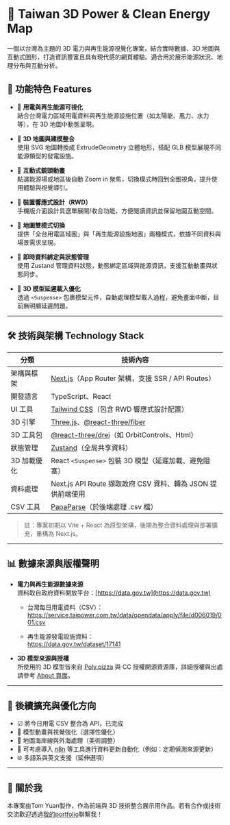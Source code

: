 # 🔋 Taiwan 3D Power & Clean Energy Map

一個以台灣為主題的 3D 電力與再生能源視覺化專案，結合實時數據、3D 地圖與互動式圖形，打造資訊豐富且具有現代感的網頁體驗。適合用於展示能源狀況、地理分布與互動分析。

## 🚀 功能特色 Features

- 🔹 **用電與再生能源可視化**  
  結合台灣電力區域用電資料與再生能源設施位置（如太陽能、風力、水力等），在 3D 地圖中動態呈現。

- 🔹 **3D 地圖與建模整合**  
  使用 SVG 地圖轉換成 ExtrudeGeometry 立體地形，搭配 GLB 模型展現不同能源類型的發電設施。

- 🔹 **互動式鏡頭動畫**  
  點選能源場或地區後自動 Zoom in 聚焦，切換模式時回到全圖視角，提升使用體驗與視覺導引。

- 🔹 **裝置響應式設計（RWD）**  
  手機版介面設計具選單展開/收合功能，方便閱讀資訊並保留地圖互動空間。

- 🔹 **地圖雙模式切換**  
  提供「全台用電區域圖」與「再生能源設施地圖」兩種模式，依據不同資料與場景需求呈現。

- 🔹 **即時資料綁定與狀態管理**  
  使用 Zustand 管理資料狀態，動態綁定區域與能源資訊，支援互動動畫與狀態同步。

- 🔹 **3D 模型延遲載入優化**  
  透過 `<Suspense>` 包裹模型元件，自動處理模型載入過程，避免畫面中斷，目前無明顯延遲問題。

---

## 🛠 技術與架構 Technology Stack

| 分類         | 技術內容                                                                 |
|--------------|--------------------------------------------------------------------------|
| 架構與框架   | [Next.js](https://nextjs.org/)（App Router 架構，支援 SSR / API Routes） |
| 開發語言     | TypeScript、React                                                       |
| UI 工具      | [Tailwind CSS](https://tailwindcss.com/)（包含 RWD 響應式設計配置）     |
| 3D 引擎      | [Three.js](https://threejs.org/)、[@react-three/fiber](https://docs.pmnd.rs/react-three-fiber) |
| 3D 工具包    | [@react-three/drei](https://github.com/pmndrs/drei)（如 OrbitControls、Html） |
| 狀態管理     | [Zustand](https://github.com/pmndrs/zustand)（全局共享資料）             |
| 3D 加載優化  | React `<Suspense>` 包裝 3D 模型（延遲加載、避免阻塞）                   |
| 資料處理     | Next.js API Route 擷取政府 CSV 資料、轉為 JSON 提供前端使用             |
| CSV 工具     | [PapaParse](https://www.papaparse.com/)（於後端處理 .csv 檔）            |

> 註：專案初期以 Vite + React 為原型架構，後期為整合資料處理與部署擴充，重構為 Next.js。

---

## 📊 數據來源與版權聲明

- **電力與再生能源數據來源**  
  資料取自政府資料開放平台：[https://data.gov.tw](https://data.gov.tw)

  - 台灣每日用電資料（CSV）：  
    https://service.taipower.com.tw/data/opendata/apply/file/d006019/001.csv

  - 再生能源發電設施資料：  
    https://data.gov.tw/dataset/17141

- **3D 模型來源與授權**  
  所使用的 3D 模型皆來自 [Poly.pizza](https://poly.pizza/) 與 CC 授權開源資源庫，詳細授權與出處請參考 [About 頁面](/about)。

---

## 📄 後續擴充與優化方向

- ☑ 將今日用電 CSV 整合為 API，已完成
- 🔄 模型動畫與視覺強化（選擇性優化）
- 🔄 地圖海岸線與外海處理（美術調整）
- 🧩 可考慮導入 [n8n](https://n8n.io) 等工具進行資料更新自動化（例如：定期偵測來源更新）
- 🌐 多語系與英文支援（延伸選項） 

---

## 🙋 關於我

本專案由Tom Yuan製作，作為前端與 3D 技術整合展示用作品。若有合作或技術交流歡迎透過[我的portfolio](https://t1123425.github.io/my-portfolio/)聯繫我！

